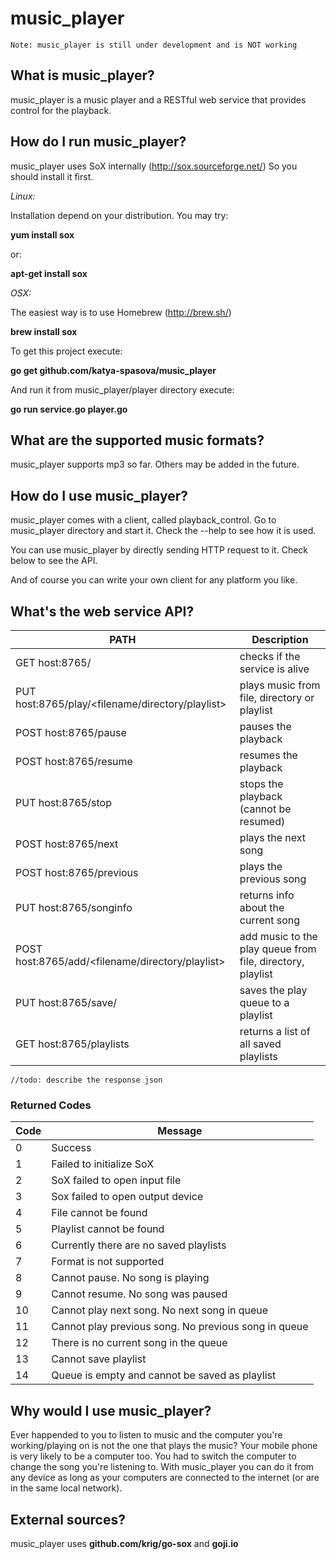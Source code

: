 # music_player

    Note: music_player is still under development and is NOT working

## What is music_player?

music_player is a music player and a RESTful web service that provides control for the playback.

## How do I run music_player?

music_player uses SoX internally (http://sox.sourceforge.net/)
So you should install it first.

*Linux:*

  Installation depend on your distribution. You may try:
    
  **yum install sox**
      
  or:
    
  **apt-get install sox**

*OSX:*

  The easiest way is to use Homebrew (http://brew.sh/)

  **brew install sox**
   
To get this project execute:

  **go get github.com/katya-spasova/music_player**
    
And run it from music_player/player directory execute:

  **go run service.go player.go**
    
## What are the supported music formats?

music_player supports mp3 so far. Others may be added in the future.
    
## How do I use music_player?

music_player comes with a client, called playback_control. Go to music_player directory and 
start it. Check the --help to see how it is used.

You can use music_player by directly sending HTTP request to it. Check below to see the API.

And of course you can write your own client for any platform you like.
    
## What's the web service API?

| PATH | Description|
| --- | --- |
| GET host:8765/ | checks if the service is alive|
| PUT host:8765/play/<filename/directory/playlist> | plays music from file, directory or playlist |
| POST host:8765/pause | pauses the playback |
| POST host:8765/resume | resumes the playback |
| PUT host:8765/stop | stops the playback (cannot be resumed) |
| POST host:8765/next | plays the next song |
| POST host:8765/previous | plays the previous song |
| PUT host:8765/songinfo | returns info about the current song |
| POST host:8765/add/<filename/directory/playlist> | add music to the play queue from file, directory, playlist |
| PUT host:8765/save/<playlist> | saves the play queue to a playlist |
| GET host:8765/playlists | returns a list of all saved playlists |

    //todo: describe the response json
    
### Returned Codes

| Code | Message |
| --- | --- |
| 0 | Success |
| 1 | Failed to initialize SoX |
| 2 | SoX failed to open input file |
| 3 | Sox failed to open output device |
| 4 | File cannot be found |
| 5 | Playlist cannot be found |
| 6 | Currently there are no saved playlists |
| 7 | Format is not supported |
| 8 | Cannot pause. No song is playing |
| 9 | Cannot resume. No song was paused |
| 10 | Cannot play next song. No next song in queue |
| 11 | Cannot play previous song. No previous song in queue |
| 12 | There is no current song in the queue |
| 13 | Cannot save playlist |
| 14 | Queue is empty and cannot be saved as playlist |

## Why would I use music_player?

Ever happended to you to listen to music and the computer you're working/playing on is not the 
one that plays the music? Your mobile phone is very likely to be a computer too.
You had to switch the computer to change the song you're listening to.
With music_player you can do it from any device as long as your computers are connected 
to the internet (or are in the same local network).
    
## External sources?

music_player uses **github.com/krig/go-sox** and **goji.io**